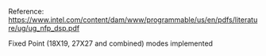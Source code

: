 Reference: https://www.intel.com/content/dam/www/programmable/us/en/pdfs/literature/ug/ug_nfp_dsp.pdf

Fixed Point (18X19, 27X27 and combined) modes implemented
